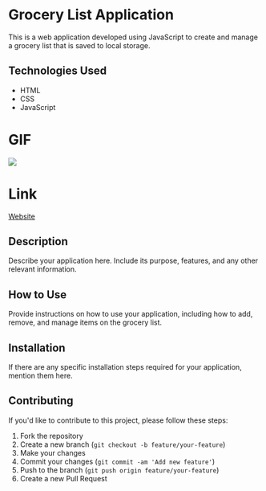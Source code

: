 # Grocery List Application

This is a web application developed using JavaScript to create and manage a grocery list that is saved to local storage.

## Technologies Used

- HTML
- CSS
- JavaScript

# GIF

![](Crud-App-GIF.gif)

# Link

[Website](https://663d760a4db8d3883a2feee3--creative-kashata-b5cff0.netlify.app/)

## Description

Describe your application here. Include its purpose, features, and any other relevant information.

## How to Use

Provide instructions on how to use your application, including how to add, remove, and manage items on the grocery list.

## Installation

If there are any specific installation steps required for your application, mention them here.

## Contributing

If you'd like to contribute to this project, please follow these steps:

1. Fork the repository
2. Create a new branch (`git checkout -b feature/your-feature`)
3. Make your changes
4. Commit your changes (`git commit -am 'Add new feature'`)
5. Push to the branch (`git push origin feature/your-feature`)
6. Create a new Pull Request

